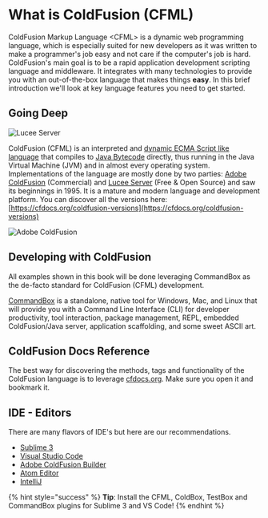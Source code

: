 # What is ColdFusion (CFML)

ColdFusion Markup Language \<CFML> is a dynamic web programming language, which is especially suited for new developers as it was written to make a programmer's job easy and not care if the computer's job is hard. ColdFusion's main goal is to be a rapid application development scripting language and middleware. It integrates with many technologies to provide you with an out-of-the-box language that makes things **easy**. In this brief introduction we'll look at key language features you need to get started.

## Going Deep

![Lucee Server](../assets/lucee.png)

ColdFusion (CFML) is an interpreted and [dynamic ECMA Script like language](https://en.wikipedia.org/wiki/Dynamic\_programming\_language) that compiles to [Java Bytecode](https://en.wikipedia.org/wiki/Java\_bytecode) directly, thus running in the Java Virtual Machine (JVM) and in almost every operating system. Implementations of the language are mostly done by two parties: [Adobe ColdFusion](http://www.adobe.com/products/coldfusion-family.html) (Commercial) and [Lucee Server](http://lucee.org/) (Free & Open Source) and saw its beginnings in 1995. It is a mature and modern language and development platform. You can discover all the versions here: [https://cfdocs.org/coldfusion-versions](https://cfdocs.org/coldfusion-versions)

![Adobe ColdFusion](../assets/acf.png)

## Developing with ColdFusion

All examples shown in this book will be done leveraging CommandBox as the de-facto standard for ColdFusion (CFML) development.

[CommandBox](https://www.ortussolutions.com/products/commandbox) is a standalone, native tool for Windows, Mac, and Linux that will provide you with a Command Line Interface (CLI) for developer productivity, tool interaction, package management, REPL, embedded ColdFusion/Java server, application scaffolding, and some sweet ASCII art.

## ColdFusion Docs Reference

The best way for discovering the methods, tags and functionality of the ColdFusion language is to leverage [cfdocs.org](https://cfdocs.org/). Make sure you open it and bookmark it.

## IDE - Editors

There are many flavors of IDE's but here are our recommendations.

* [Sublime 3](https://www.sublimetext.com/3)
* [Visual Studio Code](https://code.visualstudio.com/)
* [Adobe ColdFusion Builder](http://www.adobe.com/products/coldfusion-builder.html)
* [Atom Editor](https://atom.io/)
* [IntelliJ](https://www.jetbrains.com/idea/)

{% hint style="success" %}
**Tip**: Install the CFML, ColdBox, TestBox and CommandBox plugins for Sublime 3 and VS Code!
{% endhint %}
